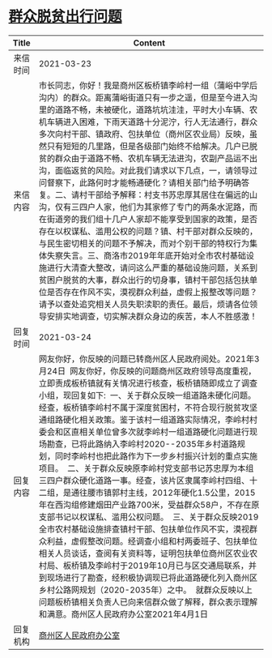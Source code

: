 # <a href="http://www.shangluo.gov.cn/zmhd/ldxxxx.jsp?urltype=leadermail.LeaderMailContentUrl&wbtreeid=1112&leadermailid=7064">群众脱贫出行问题</a>
| Title |                                                                                                                                                                                                                                                                                                                Content                                                                                                                                                                                                                                                                                                                 |
|:-----:|----------------------------------------------------------------------------------------------------------------------------------------------------------------------------------------------------------------------------------------------------------------------------------------------------------------------------------------------------------------------------------------------------------------------------------------------------------------------------------------------------------------------------------------------------------------------------------------------------------------------------------------|
| 来信时间  | 2021-03-23                                                                                                                                                                                                                                                                                                                                                                                                                                                                                                                                                                                                                             |
| 来信内容  | 市长同志，你好！我是商州区板桥镇李岭村一组（蒲峪中学后沟内）的群众。距离蒲峪街道只有一步之遥，但是至今进入沟里的道路不畅，未被硬化，道路坑坑洼洼，平时大小车辆、农机车辆进入困难，下雨天道路十分泥泞，行人无法通行，群众多次向村干部、镇政府、包扶单位（商州区农业局）反映，虽然只有短短的几里路，但是各级部门始终不给解决。几户已脱贫的群众由于道路不畅、农机车辆无法进沟，农副产品运不出沟，面临返贫的风险。对此我们请求以下几点，一，请领导过问督察下，此路何时才能畅通硬化？请相关部门给予明确答复。二、请村干部给予解释：村支书苏忠厚其居住在偏远的山沟，仅有三四户人家，他们为其家修了专门的两条水泥路，而在街道旁的我们组十几户人家却不能享受到国家的政策，是否存在以权谋私、滥用公权的问题？镇、村干部对群众反映的，与民生密切相关的问题不予解决，而对个别干部的特权行为集体失察失言。三、商洛市2019年年底开始对全市农村基础设施进行大清查大整改，请问这么严重的基础设施问题，关系到贫困户脱贫的大事，群众出行的切身事，镇村干部包括包扶单位是否存在作风不实，漠视群众利益，虚假上报整改等问题？请予以查处追究相关人员失职渎职的责任。最后，烦请各位领导安排实地调查，切实解决群众身边的疾苦，本人不胜感激！                                                                           |
| 回复时间  | 2021-03-24                                                                                                                                                                                                                                                                                                                                                                                                                                                                                                                                                                                                                             |
| 回复内容  | 网友你好，你反映的问题已转商州区人民政府阅处。2021年3月24日  网友你好，你反映的问题商州区政府领导高度重视，立即责成板桥镇就有关情况进行核查，板桥镇随即成立了调查小组，现回复如下:  一、关于群众反映一组道路未硬化问题。经查，板桥镇李岭村不属于深度贫困村，不符合现行脱贫攻坚通组路硬化相关政策。鉴于该村一组道路实际情况，李岭村村委会和区直相关单位曾多次就李岭村一组道路硬化问题进行现场勘查，已将此路纳入李岭村2020--2035年乡村道路规划，同时李岭村也把此路作为下一步乡村振兴计划的重点实施项目。  二、关于群众反映原李岭村党支部书记苏忠厚为本组三四户群众硬化道路一事。经查，该片区隶属李岭村四组、十二组，是通往腰市镇郭村主线，2012年硬化1.5公里，2015年在西沟组修建烟田产业路700米，受益群众58户，不存在原支部书记以权谋私、滥用公权问题。  三、关于群众反映2019全市农村基础设施排查镇村干部、包扶单位作风不实，漠视群众利益，虚假整改问题。经调查小组和村两委班子、包扶单位相关人员谈话，查阅有关资料等，证明包扶单位商州区农业农村局、板桥镇及李岭村于2019年10月已与区交通局联系，并到现场进行了勘查，经积极协调现已将此道路硬化列入商州区乡村公路网规划（2020-2035年）之中。  就群众反映以上问题板桥镇相关负责人已向来信群众做了解释，群众表示理解和满意。商州区人民政府办公室2021年4月1日 |
| 回复机构  | <a href="../../categories/agencies/商州区人民政府办公室.md">商州区人民政府办公室</a>                                                                                                                                                                                                                                                                                                                                                                                                                                                                                                                                                                         |